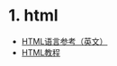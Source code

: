 # 1. html
-   [HTML语言参考（英文）](http://www.htmlcodetutorial.com/)
-   [HTML教程](http://www.bjpeu.edu.cn/~yanglb/html/)









